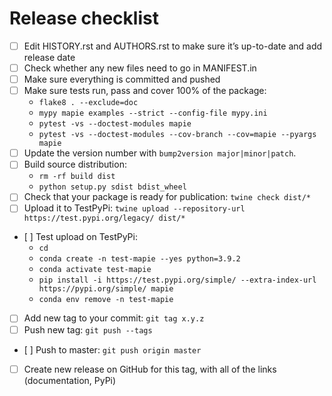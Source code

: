 # Release checklist

- [ ] Edit HISTORY.rst and AUTHORS.rst to make sure it’s up-to-date and add release date
- [ ] Check whether any new files need to go in MANIFEST.in
- [ ] Make sure everything is committed and pushed
- [ ] Make sure tests run, pass and cover 100% of the package:
    * `flake8 . --exclude=doc`
    * `mypy mapie examples --strict --config-file mypy.ini`
    * `pytest -vs --doctest-modules mapie`
    * `pytest -vs --doctest-modules --cov-branch --cov=mapie --pyargs mapie`
- [ ] Update the version number with `bump2version major|minor|patch`.
- [ ] Build source distribution:
    * `rm -rf build dist`
    * `python setup.py sdist bdist_wheel`
- [ ] Check that your package is ready for publication: `twine check dist/*`
- [ ] Upload it to TestPyPi: `twine upload --repository-url https://test.pypi.org/legacy/ dist/*`
- [ ] Test upload on TestPyPi:
    * `cd`
    * `conda create -n test-mapie --yes python=3.9.2`
    * `conda activate test-mapie`
    * `pip install -i https://test.pypi.org/simple/ --extra-index-url https://pypi.org/simple/ mapie`
    * `conda env remove -n test-mapie`
- [ ] Add new tag to your commit: `git tag x.y.z`
- [ ] Push new tag: `git push --tags`
- [ ] Push to master: `git push origin master`
- [ ] Create new release on GitHub for this tag, with all of the links (documentation, PyPi)